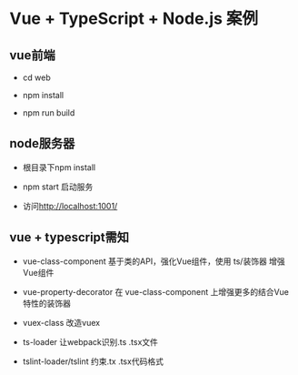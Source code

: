 # Vue + TypeScript + Node.js 案例

## vue前端

- cd web

- npm install

- npm run build

## node服务器

- 根目录下npm install

- npm start 启动服务

- 访问<http://localhost:1001/>

## vue + typescript需知

- vue-class-component 基于类的API，强化Vue组件，使用 ts/装饰器 增强Vue组件

- vue-property-decorator 在 vue-class-component 上增强更多的结合Vue特性的装饰器

- vuex-class 改造vuex

- ts-loader 让webpack识别.ts .tsx文件

- tslint-loader/tslint 约束.tx .tsx代码格式